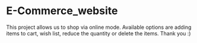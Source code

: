 # E-Commerce_website
This project allows us to shop via online mode. 
Available options are adding items to cart, wish list, reduce the quantity or delete the items.
Thank you :)
